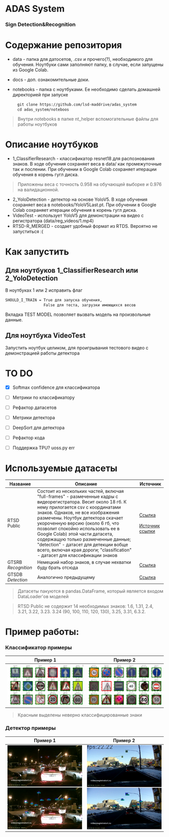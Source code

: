 # ADAS System

### Sign Detection&Recognition

# Содержание репозитория

* data - папка для датосетов, .csv и прочего(?), необходимого для обучения. Ноутбуки сами заполняют папку, в случае, если запущены из Google Colab.
* docs - доп. ознакомительные доки.
* notebooks - папка с ноутбуками. Ее необходимо сделать домашней директорией при запуске

        git clone https://github.com/lsd-maddrive/adas_system
        cd adas_system/noteboos
> Внутри notebooks в папке nt_helper вспомогательные файлы для работы ноутбуков

# Описание ноутбуков
* 1_ClassifierResearch - классификатор resnet18 для распознования знаков. В ходе обучения сохраняет веса в data/ как промежуточные так и послении. При обучении в Google Colab сохраняет итерации обучения в корень гугл диска.
> Приложены веса с точность 0.958 на обучающей выборке и 0.976 на валидационной.
* 2_YoloDetection - детектор на основе YoloV5. В ходе обучения сохраняет веса в notebooks/YoloV5Last.pt. При обучении в Google Colab сохраняет итерации обучения в корень гугл диска.
* VideoTest - использует YoloV5 для демонстрации на видео с регистратора (data/reg_videos/1.mp4)
* RTSD-R_MERGED - создает удобный формат из RTDS. Вероятно не запуститься :(

# Как запустить
## Для ноутбуков 1_ClassifierResearch или 2_YoloDetection
В ноутбуках 1 или 2 исправить флаг

    SHOULD_I_TRAIN = True для запуска обучения,
                     False для теста, загрузки имеющихся весов

Вкладка TEST MODEL позволяет вызвать модель на произвольные данные.

## Для ноутбука VideoTest
Запустить ноутбук целиком, для проигрывания тестового видео с демонстрацией работы детектора




# TO DO
- [x] Softmax confidence для классификатора
- [ ] Метрики по классификатору
- [ ] Рефактор датасетов
- [ ] Метрики детектора
- [ ] DeepSort для детектора
- [ ] Рефактор кода
- [ ] Поддержка TPU? uoss.py err



# Используемые датасеты
| Название | Описание | Источник |
|-|-|-|
| RTSD Public | Состоит из нескольких частей, включая "full-frames" -  размеченные кадры с видеорегистратора. Весит около 18 гб. К нему прилогается csv с координатами знаков. Однаков, не все изображения размечены. Ноутбук детектора скачает укороченную версию (около 6 гб, что позволит спокойно использовать ее в Google Colab) этой части датасета, содержащую только размеченные данные; "detection" - датасет для детекции вобще всего, включая края дороги; "classification" - датасет для классификации знаков | [Ссылка](https://disk.yandex.ru/d/TX5k2hkEm9wqZ) <br /> <br /> [Источник ссылки](https://github.com/sqrlfirst/traffic_sign_work) |
| GTSRB *Recognition* | Немецкий набор знаков, в случае нехватки буду брать отсюда | [Ссылка](https://www.kaggle.com/meowmeowmeowmeowmeow/gtsrb-german-traffic-sign) |
| GTSDB *Detection* | Аналогично предыдущему | [Ссылка](https://www.kaggle.com/safabouguezzi/german-traffic-sign-detection-benchmark-gtsdb) |



>Датасеты пакуются в pandas.DataFrame, который является входом DataLoader'ов моделей

>RTSD Public не содержит 14 необходимых знаков: 1.6, 1.31, 2.4, 3.21, 3.22, 3.23. 3.24 (90, 100, 110, 120, 130), 3.25, 3.31, 6.3.2.


# Пример работы:
### Классификатор примеры
Пример 1 | Пример 2
:-------------------------:|:-------------------------:
![alt-text-1](./screenshots/classifier1.png) | ![alt-text-2](./screenshots/classifier2.png)

>Красным выделены неверно классифицированные знаки

### Детектор примеры
Пример 1 | Пример 2
:-------------------------:|:-------------------------:
![alt-text-1](./screenshots/detector1.png) | ![alt-text-2](./screenshots/detector2.png)
